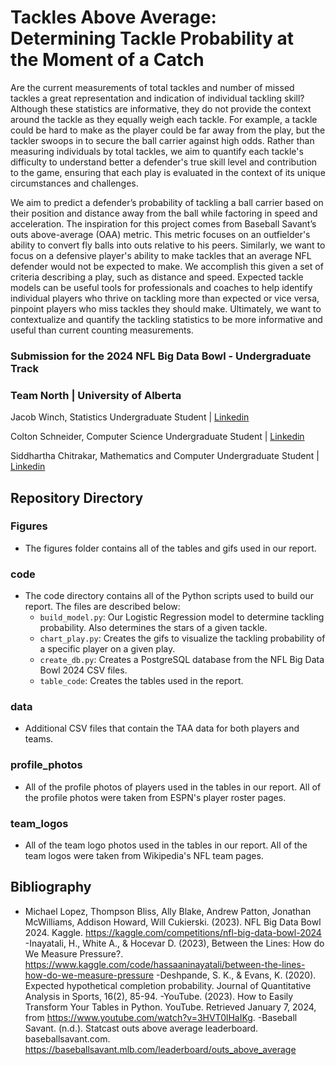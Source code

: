 # Tackles Above Average: Determining Tackle Probability at the Moment of a Catch
Are the current measurements of total tackles and number of missed tackles a great representation and indication of individual tackling skill? Although these statistics are informative, they do not provide the context around the tackle as they equally weigh each tackle. For example, a tackle could be hard to make as the player could be far away from the play, but the tackler swoops in to secure the ball carrier against high odds. Rather than measuring individuals by total tackles, we aim to quantify each tackle's difficulty to understand better a defender's true skill level and contribution to the game, ensuring that each play is evaluated in the context of its unique circumstances and challenges. 

We aim to predict a defender’s probability of tackling a ball carrier based on their position and distance away from the ball while factoring in speed and acceleration. The inspiration for this project comes from Baseball Savant’s outs above-average (OAA) metric. This metric focuses on an outfielder's ability to convert fly balls into outs relative to his peers. Similarly, we want to focus on a defensive player's ability to make tackles that an average NFL defender would not be expected to make. We accomplish this given a set of criteria describing a play, such as distance and speed. Expected tackle models can be useful tools for professionals and coaches to help identify individual players who thrive on tackling more than expected or vice versa, pinpoint players who miss tackles they should make. Ultimately, we want to contextualize and quantify the tackling statistics to be more informative and useful than current counting measurements. 

### Submission for the 2024 NFL Big Data Bowl - Undergraduate Track
### Team North | University of Alberta

Jacob Winch, Statistics Undergraduate Student | [Linkedin](https://www.linkedin.com/in/jacob-winch/)

Colton Schneider, Computer Science Undergraduate Student | [Linkedin](https://www.linkedin.com/in/colton-schneider-272940201/)

Siddhartha Chitrakar, Mathematics and Computer Undergraduate Student | [Linkedin](https://www.linkedin.com/in/siddhartha-chitrakar/)

## Repository Directory
### Figures
- The figures folder contains all of the tables and gifs used in our report.
  
### code
- The code directory contains all of the Python scripts used to build our report. The files are described below:
  - `build_model.py`: Our Logistic Regression model to determine tackling probability. Also determines the stars of a given tackle.
  - `chart_play.py`: Creates the gifs to visualize the tackling probability of a specific player on a given play.
  - `create_db.py`: Creates a PostgreSQL database from the NFL Big Data Bowl 2024 CSV files.
  - `table_code`: Creates the tables used in the report.

### data
- Additional CSV files that contain the TAA data for both players and teams. 
### profile_photos
- All of the profile photos of players used in the tables in our report. All of the profile photos were taken from ESPN's player roster pages.

### team_logos
- All of the team logo photos used in the tables in our report. All of the team logos were taken from Wikipedia's NFL team pages.

## Bibliography
- Michael Lopez, Thompson Bliss, Ally Blake, Andrew Patton, Jonathan McWilliams, Addison Howard, Will Cukierski. (2023). NFL Big Data Bowl 2024. Kaggle. https://kaggle.com/competitions/nfl-big-data-bowl-2024
-Inayatali, H., White A., & Hocevar D. (2023), Between the Lines: How do We Measure Pressure?.
https://www.kaggle.com/code/hassaaninayatali/between-the-lines-how-do-we-measure-pressure
-Deshpande, S. K., & Evans, K. (2020). Expected hypothetical completion probability. Journal of Quantitative Analysis in Sports, 16(2), 85-94.
-YouTube. (2023). How to Easily Transform Your Tables in Python. YouTube. Retrieved January 7, 2024, from https://www.youtube.com/watch?v=3HVT0lHaIKg.
-Baseball Savant. (n.d.). Statcast outs above average leaderboard. baseballsavant.com. https://baseballsavant.mlb.com/leaderboard/outs_above_average 
